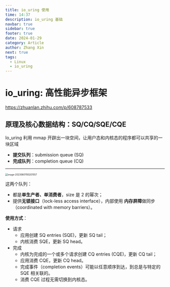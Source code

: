 ```yaml
---
title: io_uring 使用
time: 14:37
description: io_uring 基础
navbar: true
sidebar: true
footer: true
date: 2024-01-29
category: Article
author: Zhang Xin
next: true
tags:
  - Linux
  - io_uring
---
```

# io_uring: 高性能异步框架

https://zhuanlan.zhihu.com/p/608787533

## 原理及核心数据结构：SQ/CQ/SQE/CQE

Io_uring 利用 mmap 开辟出一块空间，让用户态和内核态的程序都可以共享的一块区域

- **提交队列**：submission queue (SQ)
- **完成队列**：completion queue (CQ)
---
<img src="https://mdimagehosting.oss-cn-shanghai.aliyuncs.com/img/image-20230601150201557.png" alt="image-20230601150201557" style="zoom: 50%;" />

这两个队列：

- 都是**单生产者、单消费者**，size 是 2 的幂次；
- 提供**无锁接口**（lock-less access interface），内部使用 **内存屏障**做同步（coordinated with memory barriers）。

**使用方式**：

- 请求
  - 应用创建 SQ entries (SQE)，更新 SQ tail；
  - 内核消费 SQE，更新 SQ head。
- 完成
  - 内核为完成的一个或多个请求创建 CQ entries (CQE)，更新 CQ tail；
  - 应用消费 CQE，更新 CQ head。
  - 完成事件（completion events）可能以任意顺序到达，到总是与特定的 SQE 相关联的。
  - 消费 CQE 过程无需切换到内核态。